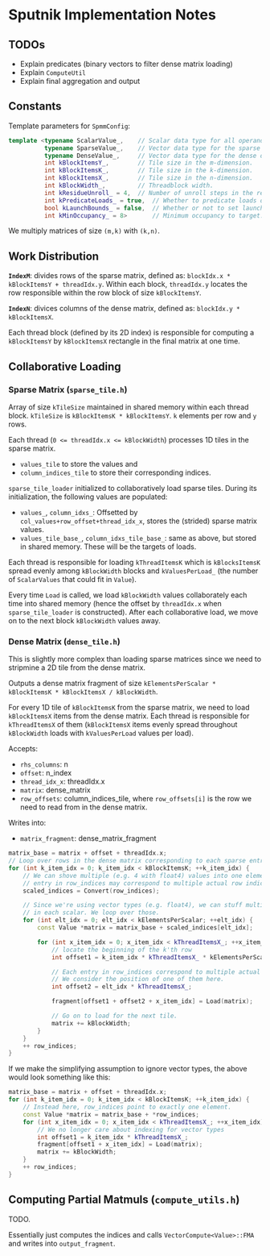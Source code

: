 # Sputnik Implementation Notes
## TODOs

* Explain predicates (binary vectors to filter dense matrix loading)
* Explain `ComputeUtil`
* Explain final aggregation and output

## Constants
Template parameters for `SpmmConfig`:
```cpp
template <typename ScalarValue_,    // Scalar data type for all operands.
          typename SparseValue_,    // Vector data type for the sparse matrix.
          typename DenseValue_,     // Vector data type for the dense operands.
          int kBlockItemsY_,        // Tile size in the m-dimension.
          int kBlockItemsK_,        // Tile size in the k-dimension.
          int kBlockItemsX_,        // Tile size in the n-dimension.
          int kBlockWidth_,         // Threadblock width.
          int kResidueUnroll_ = 4,  // Number of unroll steps in the residue.
          int kPredicateLoads_ = true,  // Whether to predicate loads or not.
          bool kLaunchBounds_ = false,  // Whether or not to set launch bounds.
          int kMinOccupancy_ = 8>       // Minimum occupancy to target.
```

We multiply matrices of size `(m,k)` with `(k,n)`.

## Work Distribution
**`IndexM`**: divides rows of the sparse matrix, defined as: `blockIdx.x * kBlockItemsY + threadIdx.y`. Within each block, `threadIdx.y` locates the row responsible within the row block of size `kBlockItemsY`. 

**`IndexN`**: divices columns of the dense matrix, defined as: `blockIdx.y * kBlockItemsX`.

Each thread block (defined by its 2D index) is responsible for computing a `kBlockItemsY` by `kBlockItemsX` rectangle in the final matrix at one time. 

## Collaborative Loading
### Sparse Matrix (`sparse_tile.h`)
Array of size `kTileSize` maintained in shared memory within each thread block. `kTileSize` is `kBlockItemsK * kBlockItemsY`. `k` elements per row and `y` rows. 

Each thread (`0 <= threadIdx.x <= kBlockWidth`) processes 1D tiles in the sparse matrix. 

* `values_tile` to store the values and
* `column_indices_tile` to store their corresponding indices.

`sparse_tile_loader` initialized to collaboratively load sparse tiles. During its initialization, the following values are populated:

* `values_`, `column_idxs_`:
    Offsetted by `col_values+row_offset+thread_idx_x`, stores the (strided) sparse matrix values.
* `values_tile_base_`, `column_idxs_tile_base_`: same as above, but stored in shared memory. These will be the targets of loads. 

Each thread is responsible for loading `kThreadItemsK` which is `kBlocksItemsK` spread evenly among `kBlockWidth` blocks and `kValuesPerLoad_` (the number of `ScalarValues` that could fit in `Value`). 

Every time `Load` is called, we load `kBlockWidth` values collaborately each time into shared memory (hence the offset by `threadIdx.x` when `sparse_tile_loader` is constructed). After each collaborative load, we move on to the next block `kBlockWidth` values away.

### Dense Matrix (`dense_tile.h`)
This is slightly more complex than loading sparse matrices since we need to stripmine a 2D tile from the dense matrix.

Outputs a dense matrix fragment of size `kElementsPerScalar * kBlockItemsK * kBlockItemsX / kBlockWidth`.

For every 1D tile of `kBlockItemsK` from the sparse matrix, we need to load `kBlockItemsX` items from the dense matrix. Each thread is responsible for `kThreadItemsX` of them (`kBlockItemsX` items evenly spread throughout `kBlockWidth` loads with `kValuesPerLoad` values per load).

Accepts:

* `rhs_columns`: n
* `offset`: n_index
* `thread_idx_x`: threadIdx.x
* `matrix`: dense_matrix
* `row_offsets`: column_indices_tile, where `row_offsets[i]` is the row we need to read from in the dense matrix. 

Writes into:

* `matrix_fragment`: dense_matrix_fragment

```cpp
matrix_base = matrix + offset + threadIdx.x;
// Loop over rows in the dense matrix corresponding to each sparse entry.
for (int k_item_idx = 0; k_item_idx < kBlockItemsK; ++k_item_idx) {
    // We can shove multiple (e.g. 4 with float4) values into one element, each
    // entry in row_indices may correspond to multiple actual row indices.
    scaled_indices = Convert(row_indices);

    // Since we're using vector types (e.g. float4), we can stuff multiple elements
    // in each scalar. We loop over those. 
    for (int elt_idx = 0; elt_idx < kElementsPerScalar; ++elt_idx) {
        const Value *matrix = matrix_base + scaled_indices[elt_idx];

        for (int x_item_idx = 0; x_item_idx < kThreadItemsX_; ++x_item_idx) {
            // locate the beginning of the k'th row
            int offset1 = k_item_idx * kThreadItemsX_ * kElementsPerScalar;

            // Each entry in row_indices correspond to multiple actual indices.
            // We consider the position of one of them here.
            int offset2 = elt_idx * kThreadItemsX_;

            fragment[offset1 + offset2 + x_item_idx] = Load(matrix);

            // Go on to load for the next tile.
            matrix += kBlockWidth;
        }
    }
    ++ row_indices;
}
```

If we make the simplifying assumption to ignore vector types, the above would look something like this:
```cpp
matrix_base = matrix + offset + threadIdx.x;
for (int k_item_idx = 0; k_item_idx < kBlockItemsK; ++k_item_idx) {
    // Instead here, row_indices point to exactly one element.
    const Value *matrix = matrix_base + *row_indices;
    for (int x_item_idx = 0; x_item_idx < kThreadItemsX_; ++x_item_idx) {
        // We no longer care about indexing for vector types
        int offset1 = k_item_idx * kThreadItemsX_;
        fragment[offset1 + x_item_idx] = Load(matrix);
        matrix += kBlockWidth;
    }
    ++ row_indices;
}
```

## Computing Partial Matmuls (`compute_utils.h`)
TODO. 

Essentially just computes the indices and calls `VectorCompute<Value>::FMA` and writes into `output_fragment`.